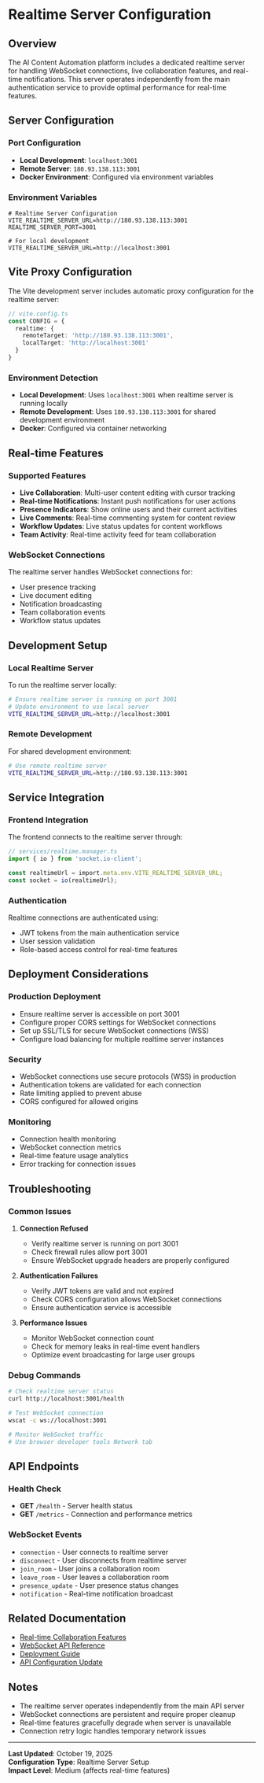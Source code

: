 # Realtime Server Configuration

## Overview

The AI Content Automation platform includes a dedicated realtime server for handling WebSocket connections, live collaboration features, and real-time notifications. This server operates independently from the main authentication service to provide optimal performance for real-time features.

## Server Configuration

### Port Configuration
- **Local Development**: `localhost:3001`
- **Remote Server**: `180.93.138.113:3001`
- **Docker Environment**: Configured via environment variables

### Environment Variables

```env
# Realtime Server Configuration
VITE_REALTIME_SERVER_URL=http://180.93.138.113:3001
REALTIME_SERVER_PORT=3001

# For local development
VITE_REALTIME_SERVER_URL=http://localhost:3001
```

## Vite Proxy Configuration

The Vite development server includes automatic proxy configuration for the realtime server:

```typescript
// vite.config.ts
const CONFIG = {
  realtime: {
    remoteTarget: 'http://180.93.138.113:3001',
    localTarget: 'http://localhost:3001'
  }
}
```

### Environment Detection
- **Local Development**: Uses `localhost:3001` when realtime server is running locally
- **Remote Development**: Uses `180.93.138.113:3001` for shared development environment
- **Docker**: Configured via container networking

## Real-time Features

### Supported Features
- **Live Collaboration**: Multi-user content editing with cursor tracking
- **Real-time Notifications**: Instant push notifications for user actions
- **Presence Indicators**: Show online users and their current activities
- **Live Comments**: Real-time commenting system for content review
- **Workflow Updates**: Live status updates for content workflows
- **Team Activity**: Real-time activity feed for team collaboration

### WebSocket Connections
The realtime server handles WebSocket connections for:
- User presence tracking
- Live document editing
- Notification broadcasting
- Team collaboration events
- Workflow status updates

## Development Setup

### Local Realtime Server
To run the realtime server locally:

```bash
# Ensure realtime server is running on port 3001
# Update environment to use local server
VITE_REALTIME_SERVER_URL=http://localhost:3001
```

### Remote Development
For shared development environment:

```bash
# Use remote realtime server
VITE_REALTIME_SERVER_URL=http://180.93.138.113:3001
```

## Service Integration

### Frontend Integration
The frontend connects to the realtime server through:

```typescript
// services/realtime.manager.ts
import { io } from 'socket.io-client';

const realtimeUrl = import.meta.env.VITE_REALTIME_SERVER_URL;
const socket = io(realtimeUrl);
```

### Authentication
Realtime connections are authenticated using:
- JWT tokens from the main authentication service
- User session validation
- Role-based access control for real-time features

## Deployment Considerations

### Production Deployment
- Ensure realtime server is accessible on port 3001
- Configure proper CORS settings for WebSocket connections
- Set up SSL/TLS for secure WebSocket connections (WSS)
- Configure load balancing for multiple realtime server instances

### Security
- WebSocket connections use secure protocols (WSS) in production
- Authentication tokens are validated for each connection
- Rate limiting applied to prevent abuse
- CORS configured for allowed origins

### Monitoring
- Connection health monitoring
- WebSocket connection metrics
- Real-time feature usage analytics
- Error tracking for connection issues

## Troubleshooting

### Common Issues

1. **Connection Refused**
   - Verify realtime server is running on port 3001
   - Check firewall rules allow port 3001
   - Ensure WebSocket upgrade headers are properly configured

2. **Authentication Failures**
   - Verify JWT tokens are valid and not expired
   - Check CORS configuration allows WebSocket connections
   - Ensure authentication service is accessible

3. **Performance Issues**
   - Monitor WebSocket connection count
   - Check for memory leaks in real-time event handlers
   - Optimize event broadcasting for large user groups

### Debug Commands

```bash
# Check realtime server status
curl http://localhost:3001/health

# Test WebSocket connection
wscat -c ws://localhost:3001

# Monitor WebSocket traffic
# Use browser developer tools Network tab
```

## API Endpoints

### Health Check
- **GET** `/health` - Server health status
- **GET** `/metrics` - Connection and performance metrics

### WebSocket Events
- `connection` - User connects to realtime server
- `disconnect` - User disconnects from realtime server
- `join_room` - User joins a collaboration room
- `leave_room` - User leaves a collaboration room
- `presence_update` - User presence status changes
- `notification` - Real-time notification broadcast

## Related Documentation

- [Real-time Collaboration Features](./realtime-collaboration.md)
- [WebSocket API Reference](./websocket-api.md)
- [Deployment Guide](../DEPLOYMENT_README.md)
- [API Configuration Update](./api-configuration-update.md)

## Notes

- The realtime server operates independently from the main API server
- WebSocket connections are persistent and require proper cleanup
- Real-time features gracefully degrade when server is unavailable
- Connection retry logic handles temporary network issues

---

**Last Updated**: October 19, 2025  
**Configuration Type**: Realtime Server Setup  
**Impact Level**: Medium (affects real-time features)